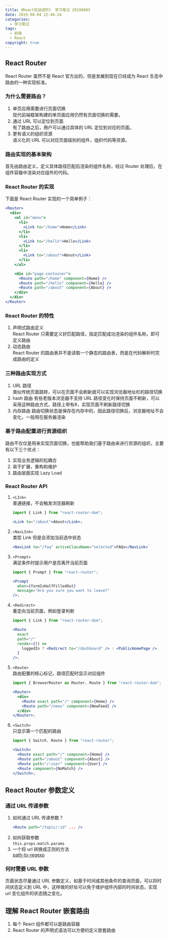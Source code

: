 ```yaml
---
title: 《React实战进阶》 学习笔记 20190803
date: 2019-08-04 22:46:24
categories:
  - 学习笔记
tags:
  - 前端
  - React
copyright: true
---
```


## React Router

React Router 虽然不是 React 官方出的，但是发展到现在已经成为 React 生态中路由的一种实现标准。

### 为什么需要路由？

1. 单页应用需要进行页面切换  
   现代前端框架构建的单页面应用仍然有页面切换的需要。
2. 通过 URL 可以定位到页面  
   有了路由之后，用户可以通过具体的 URL 定位到对应的页面。
3. 更有语义的组织资源  
   语义化的 URL 可以对应页面级别的组件，组织代码等资源。<!--more-->

### 路由实现的基本架构

首先由路由定义，定义具体路径匹配后渲染的组件名称，经过 Router 处理后，在组件容器中渲染对应组件的代码。

### React Router 的实现

下面是 React Router 实现的一个简单例子：

```jsx
<Router>
  <div>
    <ul id="menu">
      <li>
        <Link to="/home">Home</Link>
      </li>
      <li>
        <Link to="/hello">Hello</Link>
      </li>
      <li>
        <Link to="/about">About</Link>
      </li>
    </ul>

    <div id="page-container">
      <Route path="/home" component={Home} />
      <Route path="/hello" component={Hello} />
      <Route path="/about" component={About} />
    </div>
  </div>
</Router>
```

### React Router 的特性

1. 声明式路由定义  
   React Router 只需要定义好匹配路径，指定匹配成功渲染的组件名称，即可定义路由
2. 动态路由  
   React Router 的路由表并不是读取一个静态的路由表，而是在代码解析时完成路由的定义

### 三种路由实现方式

1. URL 路径  
   类似传统页面跳转，可以在页面不会刷新就可以实现浏览器地址栏的路径切换
2. hash 路由
   有些老版本浏览器不支持 URL 路径变化时保持页面不刷新，可以采用这种路由方式，路径上带有#，实现页面不刷新路径切换
3. 内存路由
   路由切换状态是保存在内存中的，因此路径切换后，浏览器地址不会变化，一般用在服务器渲染

### 基于路由配置进行资源组织

路由不仅仅是用来实现页面切换，也能帮助我们基于路由来进行资源的组织，主要有以下三个优点：

1. 实现业务逻辑的松耦合
2. 易于扩展，重构和维护
3. 路由层面实现 Lazy Load

### React Router API

1.  `<LInk>`  
    普通链接，不会触发浏览器刷新

    ```jsx
    import { Link } from "react-router-dom";

    <Link to="/about">About</Link>;
    ```

2.  `<NavLInk>`  
    类型 Link 但是会添加当前选中状态
    ```jsx
    <NavLink to="/faq" activeClassName="selected">FAQs</NavLink>`
    ```
3.  `<Prompt>`  
    满足条件时提示用户是否离开当前页面

    ```jsx
    import { Prompt } from "react-router";

    <Prompt
      when={formIsHalfFilledOut}
      message="Are you sure you want to leave?"
    />;
    ```

4.  `<Redirect>`  
    重定向当前页面，例如登录判断

    ```jsx
    import { Link } from "react-router-dom";

    <Route
      exact
      path="/"
      render={() =>
        loggedIn ? <Redirect to="/dashboard" /> : <PublicHomePage />
      }
    />;
    ```

5.  `<Route>`  
    路由配置的核心标记，路径匹配时显示对应组件

    ```jsx
    import { BrowserRouter as Router, Route } from "react-router-dom";

    <Router>
      <div>
        <Route exact path="/" component={Home} />
        <Route path="/news" component={NewFeed} />
      </div>
    </Router>;
    ```

6.  `<Switch>`  
    只显示第一个匹配的路由

    ```jsx
    import { Switch, Route } from "react-router";

    <Switch>
      <Route exact path="/" component={Home} />
      <Route path="/about" component={About} />
      <Route path="/:user" component={User} />
      <Route component={NoMatch} />
    </Switch>;
    ```

## React Router 参数定义

### 通过 URL 传递参数

1. 如何通过 URL 传递参数？
   ```jsx
   <Route path="/topic/:id" ... />
   ```
2. 如何获取参数  
   `this.props.match.params`
3. 一个将 url 转换成正则的方法  
   [path-to-regexp](https://github.com/pillarjs/path-to-regexp)

### 何时需要 URL 参数

页面状态尽量通过 URL 参数定义，如基于时间或其他条件的查询页面，可以将时间状态定义到 URL 中，这样做的好处可以免于维护组件内部的时间状态，实现 url 变化组件的状态随之变化。

## 理解 React Router 嵌套路由

1. 每个 React 组件都可以是路由容器
2. React Router 的声明式语法可以方便的定义嵌套路由
